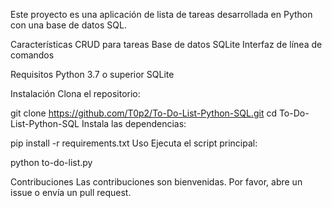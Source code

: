 Este proyecto es una aplicación de lista de tareas desarrollada en Python con una base de datos SQL.

Características
CRUD para tareas
Base de datos SQLite
Interfaz de línea de comandos

Requisitos
Python 3.7 o superior
SQLite

Instalación
Clona el repositorio:

git clone https://github.com/T0p2/To-Do-List-Python-SQL.git
cd To-Do-List-Python-SQL
Instala las dependencias:

pip install -r requirements.txt
Uso
Ejecuta el script principal:

python to-do-list.py


Contribuciones
Las contribuciones son bienvenidas. Por favor, abre un issue o envía un pull request.
